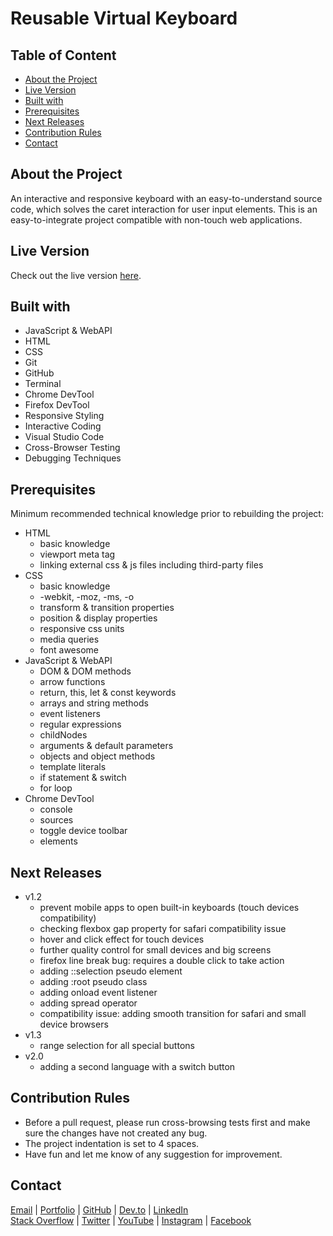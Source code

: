 # Reusable Virtual Keyboard

<!-- table of content -->
## Table of Content

* [About the Project](#about-the-project)
* [Live Version](#live-version)
* [Built with](#built-with)
* [Prerequisites](#prerequisites)
* [Next Releases](#next-releases)
* [Contribution Rules](#contribution-rules)
* [Contact](#contact)

<!-- about -->
## About the Project

An interactive and responsive keyboard with an easy-to-understand source code, which solves the caret interaction for user input elements. This is an easy-to-integrate project compatible with non-touch web applications.

<!-- live version -->
## Live Version

Check out the live version [here](https://ali-shariatii.github.io/reusable-virtual-keyboard/).

<!-- built -->
## Built with

* JavaScript & WebAPI
* HTML
* CSS
* Git
* GitHub
* Terminal
* Chrome DevTool
* Firefox DevTool
* Responsive Styling
* Interactive Coding
* Visual Studio Code
* Cross-Browser Testing
* Debugging Techniques

<!-- prerequisites -->
## Prerequisites

Minimum recommended technical knowledge prior to rebuilding the project:

* HTML
    * basic knowledge
    * viewport meta tag
    * linking external css & js files including third-party files
* CSS
    * basic knowledge
    * -webkit, -moz, -ms, -o
    * transform & transition properties
    * position & display properties
    * responsive css units
    * media queries
    * font awesome
* JavaScript & WebAPI
    * DOM & DOM methods
    * arrow functions
    * return, this, let & const keywords
    * arrays and string methods
    * event listeners
    * regular expressions
    * childNodes
    * arguments & default parameters
    * objects and object methods
    * template literals
    * if statement & switch
    * for loop
* Chrome DevTool
   * console
   * sources
   * toggle device toolbar
   * elements

<!-- new releases -->
## Next Releases

* v1.2
    * prevent mobile apps to open built-in keyboards (touch devices compatibility)
    * checking flexbox gap property for safari compatibility issue
    * hover and click effect for touch devices
    * further quality control for small devices and big screens
    * firefox line break bug: requires a double click to take action
    * adding ::selection pseudo element
    * adding :root pseudo class
    * adding onload event listener
    * adding spread operator
    * compatibility issue: adding smooth transition for safari and small device browsers
* v1.3
    * range selection for all special buttons
* v2.0
    * adding a second language with a switch button

<!-- contribution -->
## Contribution Rules

* Before a pull request, please run cross-browsing tests first and make sure the changes have not created any bug.
* The project indentation is set to 4 spaces.
* Have fun and let me know of any suggestion for improvement.

<!-- contact -->
## Contact

[Email](mailto:a.shariatii91@gmail.com) | [Portfolio](https://alishariatii.com/) | [GitHub](https://github.com/ali-shariatii/) | [Dev.to](https://dev.to/alishariatii) | [LinkedIn](https://www.linkedin.com/in/ali-shariatii/)   
[Stack Overflow](https://stackoverflow.com/users/13517523/ali-shariati) | [Twitter](https://twitter.com/a_shariatii) | [YouTube](https://www.youtube.com/channel/UCtMqKuobuxPU_9ZIp8vZXgw) | [Instagram](https://www.instagram.com/web_block/)  | [Facebook](https://www.facebook.com/webblokk)


<!-- 
Guidelines
    https://www.markdownguide.org/basic-syntax/#reference-style-links
    https://guides.github.com/pdfs/markdown-cheatsheet-online.pdf 
-->